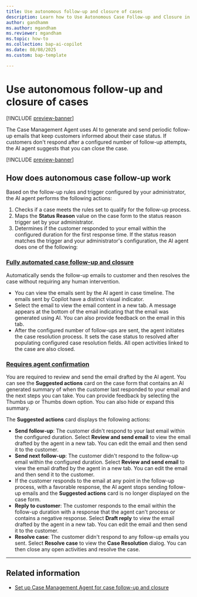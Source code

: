 ```yaml
---
title: Use autonomous follow-up and closure of cases
description: Learn how to Use Autonomous Case Follow-up and Closure in Dynamics 365 Customer Service.
author: gandhamm
ms.author: mgandham
ms.reviewer: mgandham
ms.topic: how-to 
ms.collection: bap-ai-copilot
ms.date: 08/08/2025
ms.custom: bap-template

---
```


# Use autonomous follow-up and closure of cases

[!INCLUDE [preview-banner](~/../shared-content/shared/preview-includes/preview-banner.md)]


The Case Management Agent uses AI to generate and send periodic follow-up emails that keep customers informed about their case status. If customers don't respond after a configured number of follow-up attempts, the AI agent suggests that you can close the case.

[!INCLUDE [preview-banner](../../../shared-content/shared/preview-includes/production-ready-preview-dynamics365.md)]

## How does autonomous case follow-up work

Based on the follow-up rules and trigger configured by your administrator, the AI agent performs the following actions:
 
1. Checks if a case meets the rules set to qualify for the follow-up process.
1. Maps the **Status Reason** value on the case form to the status reason trigger set by your administrator. 
1. Determines if the customer responded to your email within the configured duration for the first response time. If the status reason matches the trigger and your administrator's configuration, the AI agent does one of the following:
 
### [Fully automated case follow-up and closure](#tab/fullyautomatedcasefollowup)
 
Automatically sends the follow-up emails to customer and then resolves the case without requiring any human intervention.
  - You can view the emails sent by the AI agent in case timeline. The emails sent by Copilot have a distinct visual indicator. 
  - Select the email to view the email content in a new tab. A message appears at the bottom of the email indicating that the email was generated using AI. You can also provide feedback on the email in this tab.
  - After the configured number of follow-ups are sent, the agent initiates the case resolution process. It sets the case status to resolved after populating configured case resolution fields. All open activities linked to the case are also closed. 
 
### [Requires agent confirmation](#tab/requiredagentconfirmation)

You are required to review and send the email drafted by the AI agent. You can see the **Suggested actions** card on the case form that contains an AI generated summary of when the customer last responded to your email and the next steps you can take. You can provide feedback by selecting the Thumbs up or Thumbs down option. You can also hide or expand this summary. 

The **Suggested actions** card displays the following actions:
   - **Send follow-up**: The customer didn't respond to your last email within the configured duration. Select **Review and send email** to view the email drafted by the agent in a new tab. You can edit the email and then send it to the customer.
   -  **Send next follow-up**: The customer didn't respond to the follow-up email within the configured duration. Select **Review and send email** to view the email drafted by the agent in a new tab. You can edit the email and then send it to the customer.
   - If the customer responds to the email at any point in the follow-up process, with a favorable response, the AI agent stops sending follow-up emails and the **Suggested actions** card is no longer displayed on the case form.
   - **Reply to customer**: The customer responds to the email within the follow-up duration with a response that the agent can't process or contains a negative response. Select **Draft reply** to view the email drafted by the agent in a new tab. You can edit the email and then send it to the customer.
   - **Resolve case**: The customer didn't respond to any follow-up emails you sent. Select **Resolve case** to view the **Case Resolution** dialog. You can then close any open activities and resolve the case.

---
## Related information

- [Set up Case Management Agent for case follow-up and closure](../administer/set-up-case-closure.md)



